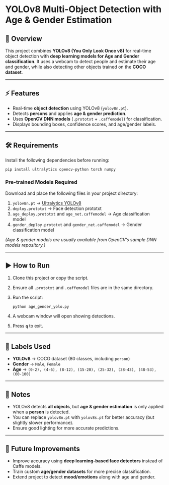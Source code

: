 # YOLOv8 Multi-Object Detection with Age & Gender Estimation

## 📌 Overview

This project combines **YOLOv8 (You Only Look Once v8)** for real-time object detection with **deep learning models for Age and Gender classification**.
It uses a webcam to detect people and estimate their age and gender, while also detecting other objects trained on the **COCO dataset**.

---

## ⚡ Features

* Real-time **object detection** using YOLOv8 (`yolov8n.pt`).
* Detects **persons** and applies **age & gender prediction**.
* Uses **OpenCV DNN models** (`.prototxt` + `.caffemodel`) for classification.
* Displays bounding boxes, confidence scores, and age/gender labels.

---

## 🛠 Requirements

Install the following dependencies before running:

```bash
pip install ultralytics opencv-python torch numpy
```

### Pre-trained Models Required

Download and place the following files in your project directory:

1. `yolov8n.pt` → [Ultralytics YOLOv8](https://github.com/ultralytics/ultralytics)
2. `deploy.prototxt` → Face detection prototxt
3. `age_deploy.prototxt` and `age_net.caffemodel` → Age classification model
4. `gender_deploy.prototxt` and `gender_net.caffemodel` → Gender classification model

*(Age & gender models are usually available from OpenCV’s sample DNN models repository.)*

---

## ▶️ How to Run

1. Clone this project or copy the script.
2. Ensure all `.prototxt` and `.caffemodel` files are in the same directory.
3. Run the script:

   ```bash
   python age_gender_yolo.py
   ```
4. A webcam window will open showing detections.
5. Press **`q`** to exit.

---

## 🎯 Labels Used

* **YOLOv8** → COCO dataset (80 classes, including `person`)
* **Gender** → `Male`, `Female`
* **Age** → `(0-2), (4-6), (8-12), (15-20), (25-32), (38-43), (48-53), (60-100)`

---

## 📌 Notes

* YOLOv8 detects **all objects**, but **age & gender estimation** is only applied when a **person** is detected.
* You can replace `yolov8n.pt` with `yolov8s.pt` for better accuracy (but slightly slower performance).
* Ensure good lighting for more accurate predictions.

---

## 🚀 Future Improvements

* Improve accuracy using **deep learning-based face detectors** instead of Caffe models.
* Train custom **age/gender datasets** for more precise classification.
* Extend project to detect **mood/emotions** along with age and gender.

